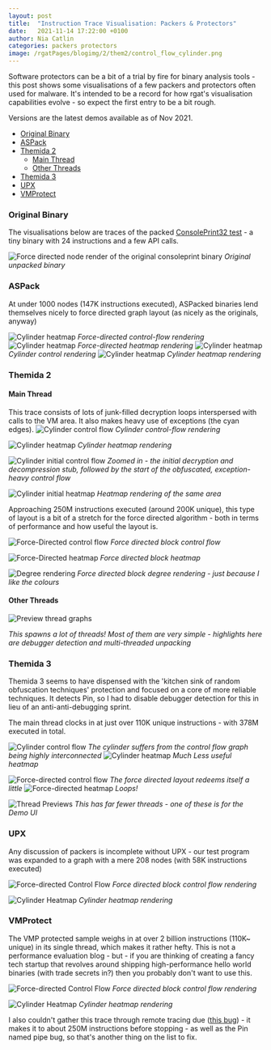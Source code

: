 ```yaml
---
layout: post
title:  "Instruction Trace Visualisation: Packers & Protectors"
date:   2021-11-14 17:22:00 +0100
author: Nia Catlin
categories: packers protectors
image: /rgatPages/blogimg/2/them2/control_flow_cylinder.png
---
```


Software protectors can be a bit of a trial by fire for binary analysis tools - this post shows some visualisations of a few packers and protectors often used for malware. It's intended to be a record for how rgat's visualisation capabilities evolve - so expect the first entry to be a bit rough.

Versions are the latest demos available as of Nov 2021.

- [Original Binary](#original-binary)
- [ASPack](#aspack)
- [Themida 2](#themida-2)
  - [Main Thread](#main-thread)
  - [Other Threads](#other-threads)
- [Themida 3](#themida-3)
- [UPX](#upx)
- [VMProtect](#vmprotect)


### Original Binary

The visualisations below are traces of the packed [ConsolePrint32 test](https://github.com/ncatlin/rgat/blob/master/tests/Windows/basic/ConsolePrint32/consoleprint_32.asm) - a tiny binary with 24 instructions and a few API calls.

![Force directed node render of the original consoleprint binary](/rgatPages/blogimg/2/original.png)
*Original unpacked binary*

### ASPack

At under 1000 nodes (147K instructions executed), ASPacked binaries lend themselves nicely to force directed graph layout (as nicely as the originals, anyway)


![Cylinder heatmap](/rgatPages/blogimg/2/aspa/forcedir_controlflow.png)
*Force-directed control-flow rendering*
![Cylinder heatmap](/rgatPages/blogimg/2/aspa/forcedir_heatmap.png)
*Force-directed heatmap rendering*
![Cylinder heatmap](/rgatPages/blogimg/2/aspa/cylinder_controlflow.png)
*Cylinder control rendering*
![Cylinder heatmap](/rgatPages/blogimg/2/aspa/cylinder_heatmap.png)
*Cylinder heatmap rendering*


### Themida 2

#### Main Thread

This trace consists of lots of junk-filled decryption loops interspersed with calls to the VM area. It also makes heavy use of exceptions (the cyan edges).
![Cylinder control flow](/rgatPages/blogimg/2/them2/control_flow_cylinder.png)
*Cylinder control-flow rendering*

![Cylinder heatmap](/rgatPages/blogimg/2/them2/heatmap_cylinder.png)
*Cylinder heatmap rendering*

![Cylinder initial control flow](/rgatPages/blogimg/2/them2/initial_controlflow.png)
*Zoomed in - the initial decryption and decompression stub, followed by the start of the obfuscated, exception-heavy control flow*

![Cylinder initial heatmap](/rgatPages/blogimg/2/them2/initial_heatmap.png)
*Heatmap rendering of the same area*

Approaching 250M instructions executed (around 200K unique), this type of layout is a bit of a stretch for the force directed algorithm - both in terms of performance and how useful the layout is.

![Force-Directed control flow](/rgatPages/blogimg/2/them2/forcedir3d.png)
*Force directed block control flow*

![Force-Directed heatmap](/rgatPages/blogimg/2/them2/force_heatmap.png)
*Force directed block heatmap*

![Degree rendering](/rgatPages/blogimg/2/them2/degree_forcedirected.png)
*Force directed block degree rendering - just because I like the colours*

#### Other Threads

![Preview thread graphs](/rgatPages/blogimg/2/them2/threadgraphs.png)

*This spawns a lot of threads! Most of them are very simple - highlights here are debugger detection and multi-threaded unpacking*

### Themida 3

Themida 3 seems to have dispensed with the 'kitchen sink of random obfuscation techniques' protection and focused on a core of more reliable techniques. It detects Pin, so I had to disable debugger detection for this in lieu of an anti-anti-debugging sprint.

The main thread clocks in at just over 110K unique instructions - with 378M executed in total.

![Cylinder control flow](/rgatPages/blogimg/2/them3/cylinder_controlflow.png)
*The cylinder suffers from the control flow graph being highly interconnected* 
![Cylinder heatmap](/rgatPages/blogimg/2/them3/cylinder_heatmap.png)
*Much Less useful heatmap*


![Force-directed control flow](/rgatPages/blogimg/2/them3/forcedir_controlflow.png)
*The force directed layout redeems itself a little*
![Force-directed heatmap](/rgatPages/blogimg/2/them3/forcedir_heatmap.png)
*Loops!*


![Thread Previews](/rgatPages/blogimg/2/them3/threads.png)
*This has far fewer threads - one of these is for the Demo UI*

### UPX

Any discussion of packers is incomplete without UPX - our test program was expanded to a graph with a mere 208 nodes (with 58K instructions executed)

![Force-directed Control Flow](/rgatPages/blogimg/2/upx/forcedir_controlflow.png)
*Force directed block control flow rendering*

![Cylinder Heatmap](/rgatPages/blogimg/2/upx/cylinder_heatmap.png)
*Cylinder heatmap rendering*


### VMProtect

The VMP protected sample weighs in at over 2 billion instructions (110K~ unique) in its single thread, which makes it rather hefty. This is not a performance evaluation blog - but - if you are thinking of creating a fancy tech startup that revolves around shipping high-performance hello world binaries (with trade secrets in?) then you probably don't want to use this.

![Force-directed Control Flow](/rgatPages/blogimg/2/vmp/forcedir_controlflow.png)
*Force directed block control flow rendering*

![Cylinder Heatmap](/rgatPages/blogimg/2/vmp/cylinder_heat.png)
*Cylinder heatmap rendering*

I also couldn't gather this trace through remote tracing due ([this bug](https://trello.com/c/w2qOoznV/265-remote-tracing-bug-negative-message-size)) - it makes it to about 250M instructions before stopping - as well as the Pin named pipe bug, so that's another thing on the list to fix.
